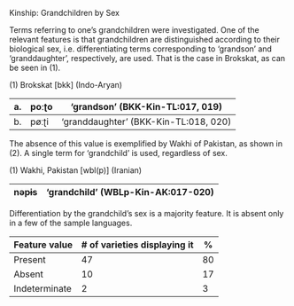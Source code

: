 Kinship: Grandchildren by Sex

Terms referring to one’s grandchildren were investigated. One of the
relevant features is that grandchildren are distinguished according to
their biological sex, i.e. differentiating terms corresponding to
‘grandson’ and ‘granddaughter’, respectively, are used. That is the case
in Brokskat, as can be seen in (1).

(1) <span id="_Ref12343426" class="anchor"></span>Brokskat
    \[bkk\] (Indo-Aryan)

| a.  | poːʈo | ‘grandson’ (BKK-Kin-TL:017, 019)      |
|-----|-------|---------------------------------------|
| b.  | pøːʈi | ‘granddaughter’ (BKK-Kin-TL:018, 020) |

The absence of this value is exemplified by Wakhi of Pakistan, as shown
in (2). A single term for ‘grandchild’ is used, regardless of sex.

(1) <span id="_Ref50555867" class="anchor"></span>Wakhi, Pakistan
    \[wbl(p)\] (Iranian)

| nəpɨs | ‘grandchild’ (WBLp-Kin-AK:017-020) |
|-------|------------------------------------|

Differentiation by the grandchild’s sex is a majority feature. It is
absent only in a few of the sample languages.

| Feature value | \# of varieties displaying it | %   |
|---------------|-------------------------------|-----|
| Present       | 47                            | 80  |
| Absent        | 10                            | 17  |
| Indeterminate | 2                             | 3   |


